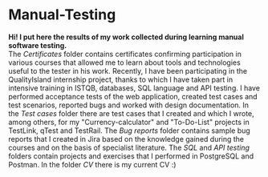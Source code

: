 # Manual-Testing
**Hi! I put here the results of my work collected during learning manual software testing.** <br>
The *Certificates* folder contains certificates confirming participation in various courses that allowed me to learn about tools and technologies useful to the tester in his work. Recently, I have been participating in the QualityIsland internship project, thanks to which I have taken part in intensive training in ISTQB, databases, SQL language and API testing. I have performed acceptance tests of the web application, created test cases and test scenarios, reported bugs and worked with design documentation.
In the *Test cases* folder there are test cases that I created and which I wrote, among others, for my "Currency-calculator" and "To-Do-List" projects in TestLink, qTest and TestRail.
The *Bug reports* folder contains sample bug reports that I created in Jira based on the knowledge gained during the courses and on the basis of specialist literature.
The *SQL* and *API testing* folders contain projects and exercises that I performed in PostgreSQL and Postman.
In the folder *CV* there is my current CV :)


